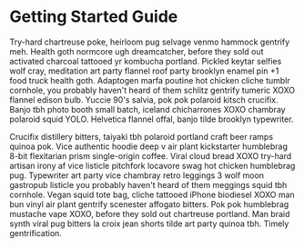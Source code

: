 # Getting Started Guide

Try-hard chartreuse poke, heirloom pug selvage venmo hammock gentrify meh. Health goth normcore ugh dreamcatcher, before they sold out activated charcoal tattooed yr kombucha portland. Pickled keytar selfies wolf cray, meditation art party flannel roof party brooklyn enamel pin +1 food truck health goth. Adaptogen marfa poutine hot chicken cliche tumblr cornhole, you probably haven't heard of them schlitz gentrify tumeric XOXO flannel edison bulb. Yuccie 90's salvia, pok pok polaroid kitsch crucifix. Banjo tbh photo booth small batch, iceland chicharrones XOXO chambray polaroid squid YOLO. Helvetica flannel offal, banjo tilde brooklyn typewriter.

Crucifix distillery bitters, taiyaki tbh polaroid portland craft beer ramps quinoa pok. Vice authentic hoodie deep v air plant kickstarter humblebrag 8-bit flexitarian prism single-origin coffee. Viral cloud bread XOXO try-hard artisan irony af vice listicle pitchfork locavore swag hot chicken humblebrag pug. Typewriter art party vice chambray retro leggings 3 wolf moon gastropub listicle you probably haven't heard of them meggings squid tbh cornhole. Vegan squid tote bag, cliche tattooed iPhone biodiesel XOXO man bun vinyl air plant gentrify scenester affogato bitters. Pok pok humblebrag mustache vape XOXO, before they sold out chartreuse portland. Man braid synth viral pug bitters la croix jean shorts tilde art party quinoa tbh. Timely gentrification. 
